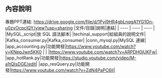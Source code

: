 ## 內容說明
專題PPT連結: <https://drive.google.com/file/d/1Pyi9HR4gbLnqgA1YG1On-u0zvOcpclQY/view?usp=sharing>
|文件/目錄|說明|連結|
| ---- | ---- | ---- |
|MySQL_script|放 SQL 語法腳本|
|techinal_support|給組員的說明文件|
|Kafka_consumer.py|Kafka_consumer|
|conn_mysql.py|MySQL 連線|
|app_accounting.py|功能開發|<https://www.youtube.com/watch?v=KNepJwn5KK0>
| | |https://www.youtube.com/watch?v=ARPDH0jUKFw|
|app_hotRank.py|功能開發|https://studio.youtube.com/video/M-a1tQIsDGE/edit|
|app_resQuery.py|功能開發|https://www.youtube.com/watch?v=ZdN4PaPC6II|
